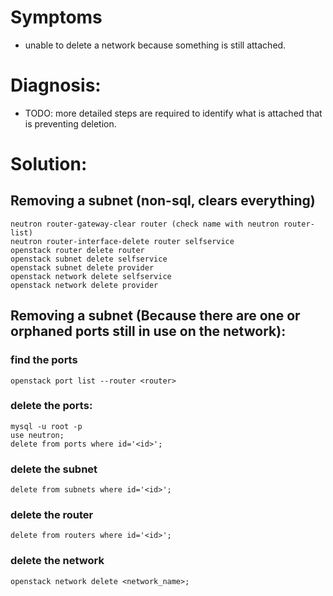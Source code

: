 # Symptoms
- unable to delete a network because something is still attached.
# Diagnosis:
- TODO: more detailed steps are required to identify what is attached that is preventing deletion.
# Solution:
## Removing a subnet (non-sql, clears everything)
```
neutron router-gateway-clear router (check name with neutron router-list)
neutron router-interface-delete router selfservice
openstack router delete router
openstack subnet delete selfservice
openstack subnet delete provider
openstack network delete selfservice
openstack network delete provider
```
## Removing a subnet (Because there are one or orphaned ports still in use on the network): 
### find the ports
```
openstack port list --router <router>
```
### delete the ports:
```
mysql -u root -p
use neutron;
delete from ports where id='<id>';
```
### delete the subnet
```
delete from subnets where id='<id>';
```
### delete the router
```
delete from routers where id='<id>';
```
### delete the network
```
openstack network delete <network_name>;
```